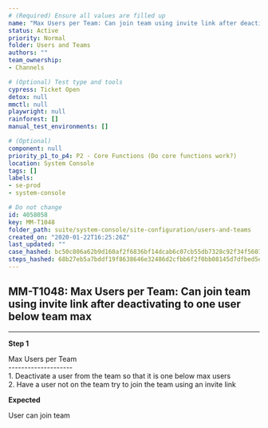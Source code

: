 ```yaml
---
# (Required) Ensure all values are filled up
name: "Max Users per Team: Can join team using invite link after deactivating to one user below team max"
status: Active
priority: Normal
folder: Users and Teams
authors: ""
team_ownership: 
- Channels

# (Optional) Test type and tools
cypress: Ticket Open
detox: null
mmctl: null
playwright: null
rainforest: []
manual_test_environments: []

# (Optional)
component: null
priority_p1_to_p4: P2 - Core Functions (Do core functions work?)
location: System Console
tags: []
labels: 
- se-prod
- system-console

# Do not change
id: 4058058
key: MM-T1048
folder_path: suite/system-console/site-configuration/users-and-teams
created_on: "2020-01-22T16:25:26Z"
last_updated: ""
case_hashed: bc50c806a62b9d160af2f6836bf14dcab6c07cb55db7328c92f34f560158d1f0a40811d8fc42f7c3c8b17f4ff9fddabb
steps_hashed: 68b27eb5a7bddf19f8638646e32486d2cfbb6f2f0bb08145d7dfbed5eb27df1f058299bd11d3b30ed1faa66ae84486c5
---
```


## MM-T1048: Max Users per Team: Can join team using invite link after deactivating to one user below team max

---

**Step 1**

Max Users per Team\
\--------------------\
1\. Deactivate a user from the team so that it is one below max users\
2\. Have a user not on the team try to join the team using an invite link

**Expected**

User can join team
